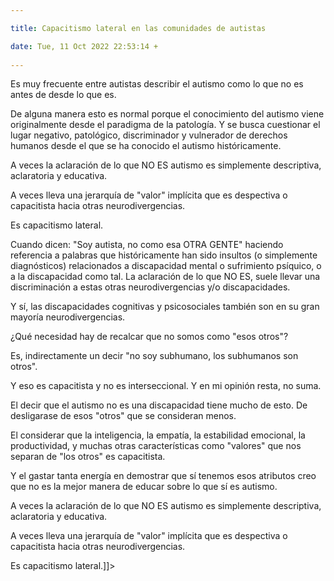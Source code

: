 ```yaml
---

title: Capacitismo lateral en las comunidades de autistas

date: Tue, 11 Oct 2022 22:53:14 +
 
---
```

Es muy frecuente entre autistas describir el autismo como lo que no es antes de desde lo que es.

De alguna manera esto es normal porque el conocimiento del autismo viene originalmente desde el paradigma de la patología. Y se busca cuestionar el lugar negativo, patológico, discriminador y vulnerador de derechos humanos desde el que se ha conocido el autismo históricamente.

A veces la aclaración de lo que NO ES autismo es simplemente descriptiva, aclaratoria y educativa.

A veces lleva una jerarquía de "valor" implícita que es despectiva o capacitista hacia otras neurodivergencias.

Es capacitismo lateral.

Cuando dicen: "Soy autista, no como esa OTRA GENTE" haciendo referencia a palabras que históricamente han sido insultos (o simplemente diagnósticos) relacionados a discapacidad mental o sufrimiento psíquico, o a la discapacidad como tal. La aclaración de lo que NO ES, suele llevar una discriminación a estas otras neurodivergencias y/o discapacidades.

Y sí, las discapacidades cognitivas y psicosociales también son en su gran mayoría neurodivergencias.

¿Qué necesidad hay de recalcar que no somos como "esos otros"?

Es, indirectamente un decir "no soy subhumano, los subhumanos son otros".

Y eso es capacitista y no es interseccional. Y en mi opinión resta, no suma.

El decir que el autismo no es una discapacidad tiene mucho de esto. De desligarase de esos "otros" que se consideran menos.

El considerar que la inteligencia, la empatía, la estabilidad emocional, la productividad, y muchas otras características como "valores" que nos separan de "los otros" es capacitista.

Y el gastar tanta energía en demostrar que sí tenemos esos atributos creo que no es la mejor manera de educar sobre lo que sí es autismo.



A veces la aclaración de lo que NO ES autismo es simplemente descriptiva, aclaratoria y educativa.

A veces lleva una jerarquía de "valor" implícita que es despectiva o capacitista hacia otras neurodivergencias.

Es capacitismo lateral.]]>
